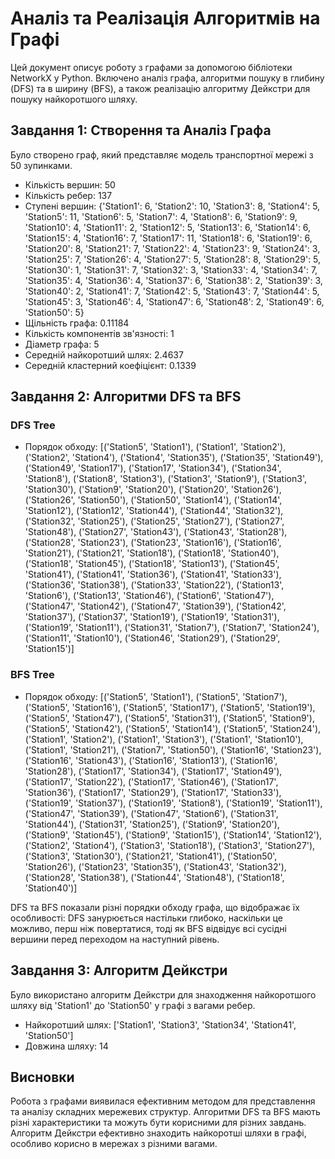 # Аналіз та Реалізація Алгоритмів на Графі

Цей документ описує роботу з графами за допомогою бібліотеки NetworkX у Python. Включено аналіз графа, алгоритми пошуку в глибину (DFS) та в ширину (BFS), а також реалізацію алгоритму Дейкстри для пошуку найкоротшого шляху.

## Завдання 1: Створення та Аналіз Графа

Було створено граф, який представляє модель транспортної мережі з 50 зупинками.

- Кількість вершин: 50
- Кількість ребер: 137
- Ступені вершин: {'Station1': 6, 'Station2': 10, 'Station3': 8, 'Station4': 5, 'Station5': 11, 'Station6': 5, 'Station7': 4, 'Station8': 6, 'Station9': 9, 'Station10': 4, 'Station11': 2, 'Station12': 5, 'Station13': 6, 'Station14': 6, 'Station15': 4, 'Station16': 7, 'Station17': 11, 'Station18': 6, 'Station19': 6, 'Station20': 8, 'Station21': 7, 'Station22': 4, 'Station23': 9, 'Station24': 3, 'Station25': 7, 'Station26': 4, 'Station27': 5, 'Station28': 8, 'Station29': 5, 'Station30': 1, 'Station31': 7, 'Station32': 3, 'Station33': 4, 'Station34': 7, 'Station35': 4, 'Station36': 4, 'Station37': 6, 'Station38': 2, 'Station39': 3, 'Station40': 2, 'Station41': 7, 'Station42': 5, 'Station43': 7, 'Station44': 5, 'Station45': 3, 'Station46': 4, 'Station47': 6, 'Station48': 2, 'Station49': 6, 'Station50': 5}
- Щільність графа: 0.11184
- Кількість компонентів зв'язності: 1
- Діаметр графа: 5
- Середній найкоротший шлях: 2.4637
- Середній кластерний коефіцієнт: 0.1339

## Завдання 2: Алгоритми DFS та BFS

### DFS Tree
- Порядок обходу: [('Station5', 'Station1'), ('Station1', 'Station2'), ('Station2', 'Station4'), ('Station4', 'Station35'), ('Station35', 'Station49'), ('Station49', 'Station17'), ('Station17', 'Station34'), ('Station34', 'Station8'), ('Station8', 'Station3'), ('Station3', 'Station9'), ('Station3', 'Station30'), ('Station9', 'Station20'), ('Station20', 'Station26'), ('Station26', 'Station50'), ('Station50', 'Station14'), ('Station14', 'Station12'), ('Station12', 'Station44'), ('Station44', 'Station32'), ('Station32', 'Station25'), ('Station25', 'Station27'), ('Station27', 'Station48'), ('Station27', 'Station43'), ('Station43', 'Station28'), ('Station28', 'Station23'), ('Station23', 'Station16'), ('Station16', 'Station21'), ('Station21', 'Station18'), ('Station18', 'Station40'), ('Station18', 'Station45'), ('Station18', 'Station13'), ('Station45', 'Station41'), ('Station41', 'Station36'), ('Station41', 'Station33'), ('Station36', 'Station38'), ('Station33', 'Station22'), ('Station13', 'Station6'), ('Station13', 'Station46'), ('Station6', 'Station47'), ('Station47', 'Station42'), ('Station47', 'Station39'), ('Station42', 'Station37'), ('Station37', 'Station19'), ('Station19', 'Station31'), ('Station19', 'Station11'), ('Station31', 'Station7'), ('Station7', 'Station24'), ('Station11', 'Station10'), ('Station46', 'Station29'), ('Station29', 'Station15')]

### BFS Tree
- Порядок обходу:  [('Station5', 'Station1'), ('Station5', 'Station7'), ('Station5', 'Station16'), ('Station5', 'Station17'), ('Station5', 'Station19'), ('Station5', 'Station47'), ('Station5', 'Station31'), ('Station5', 'Station9'), ('Station5', 'Station42'), ('Station5', 'Station14'), ('Station5', 'Station24'), ('Station1', 'Station2'), ('Station1', 'Station3'), ('Station1', 'Station10'), ('Station1', 'Station21'), ('Station7', 'Station50'), ('Station16', 'Station23'), ('Station16', 'Station43'), ('Station16', 'Station13'), ('Station16', 'Station28'), ('Station17', 'Station34'), ('Station17', 'Station49'), ('Station17', 'Station22'), ('Station17', 'Station46'), ('Station17', 'Station36'), ('Station17', 'Station29'), ('Station17', 'Station33'), ('Station19', 'Station37'), ('Station19', 'Station8'), ('Station19', 'Station11'), ('Station47', 'Station39'), ('Station47', 'Station6'), ('Station31', 'Station44'), ('Station31', 'Station25'), ('Station9', 'Station20'), ('Station9', 'Station45'), ('Station9', 'Station15'), ('Station14', 'Station12'), ('Station2', 'Station4'), ('Station3', 'Station18'), ('Station3', 'Station27'), ('Station3', 'Station30'), ('Station21', 'Station41'), ('Station50', 'Station26'), ('Station23', 'Station35'), ('Station43', 'Station32'), ('Station28', 'Station38'), ('Station44', 'Station48'), ('Station18', 'Station40')]

DFS та BFS показали різні порядки обходу графа, що відображає їх особливості: DFS занурюється настільки глибоко, наскільки це можливо, перш ніж повертатися, тоді як BFS відвідує всі сусідні вершини перед переходом на наступний рівень.

## Завдання 3: Алгоритм Дейкстри

Було використано алгоритм Дейкстри для знаходження найкоротшого шляху від 'Station1' до 'Station50' у графі з вагами ребер.

- Найкоротший шлях: ['Station1', 'Station3', 'Station34', 'Station41', 'Station50']
- Довжина шляху: 14

## Висновки

Робота з графами виявилася ефективним методом для представлення та аналізу складних мережевих структур. Алгоритми DFS та BFS мають різні характеристики та можуть бути корисними для різних завдань. Алгоритм Дейкстри ефективно знаходить найкоротші шляхи в графі, особливо корисно в мережах з різними вагами.
